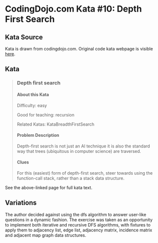 # CodingDojo.com Kata #10: Depth First Search

## Kata Source

Kata is drawn from codingdojo.com. Original code kata webpage is visible
[here](https://codingdojo.org/kata/DepthFirstSearch/).

## Kata

> ### Depth first search
>
> #### About this Kata
>
> Difficulty: easy
>
> Good for teaching: recursion
>
> Related Katas: KataBreadthFirstSearch
>
> #### Problem Description
>
> Depth-first search is not just an AI technique it is also the standard way
> that trees (ubiquitous in computer science) are traversed.
> 
> #### Clues
>
> For this (easiest) form of depth-first search, steer towards using the
> function-call stack, rather than a stack data structure.

See the above-linked page for full kata text.

## Variations

The author decided against using the dfs algorithm to answer user-like questions in a dynamic fashion. The exercise
was taken as an opportunity to implement both iterative and recursive DFS algorithms, with fixtures to apply them to
adjacency list, edge list, adjacency matrix, incidence matrix and adjacent map graph data structures.
